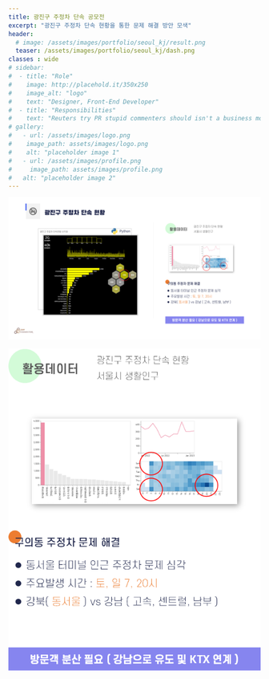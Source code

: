 ```yaml
---
title: 광진구 주정차 단속 공모전
excerpt: "광진구 주정차 단속 현황을 통한 문제 해결 방안 모색"
header:
  # image: /assets/images/portfolio/seoul_kj/result.png
  teaser: /assets/images/portfolio/seoul_kj/dash.png
classes : wide
# sidebar:
#  - title: "Role"
#    image: http://placehold.it/350x250
#    image_alt: "logo"
#    text: "Designer, Front-End Developer"
#  - title: "Responsibilities"
#    text: "Reuters try PR stupid commenters should isn't a business model"
# gallery:
#   - url: /assets/images/logo.png
#    image_path: assets/images/logo.png
#    alt: "placeholder image 1"
#   - url: /assets/images/profile.png
#     image_path: assets/images/profile.png
#   alt: "placeholder image 2"
---
```


![foo](/assets/images/portfolio/seoul_kj/result.png)

![foo](/assets/images/portfolio/seoul_kj/detail.png)

